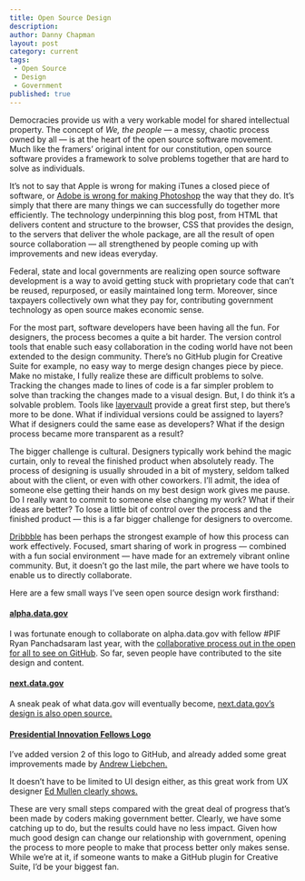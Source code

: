 ```yaml
---
title: Open Source Design
description:
author: Danny Chapman
layout: post
category: current
tags:
 - Open Source
 - Design
 - Government
published: true
---
```


Democracies provide us with a very workable model for shared intellectual property. The concept of *We, the people* — a messy, chaotic process owned by all — is at the heart of the open source software movement. Much like the framers’ original intent for our constitution, open source software provides a framework to solve problems together that are hard to solve as individuals. 

It’s not to say that Apple is wrong for making iTunes a closed piece of software, or [Adobe is wrong for making Photoshop](http://www.ted.com/talks/clay_shirky_how_the_internet_will_one_day_transform_government.html) the way that they do. 
It’s simply that there are many things we can successfully do together more efficiently. The technology underpinning this blog post, from HTML that delivers content and structure to the browser, CSS that provides the design, to the servers that deliver the whole package, are all the result of open source collaboration — all strengthened by people coming up with improvements and new ideas everyday. 

Federal, state and local governments are realizing open source software development is a way to avoid getting stuck with proprietary code that can’t be reused, repurposed, or easily maintained long term. Moreover, since taxpayers collectively own what they pay for, contributing government technology as open source makes economic sense. 

<!--break-->

For the most part, software developers have been having all the fun. For designers, the process becomes a quite a bit harder. The version control tools that enable such easy collaboration in the coding world have not been extended to the design community. There’s no GitHub plugin for Creative Suite for example, no easy way to merge design changes piece by piece. Make no mistake, I fully realize these are difficult problems to solve. Tracking the changes made to lines of code is a far simpler problem to solve than tracking the changes made to a visual design. But, I do think it’s a solvable problem. Tools like [layervault](http://layervault.com) provide a great first step, but there’s more to be done. What if individual versions could be assigned to layers? What if designers could the same ease as developers? What if the design process became more transparent as a result?

The bigger challenge is cultural. Designers typically work behind the magic curtain, only to reveal the finished product when absolutely ready. The process of designing is usually shrouded in a bit of mystery, seldom talked about with the client, or even with other coworkers. I’ll admit, the idea of someone else getting their hands on my best design work gives me pause. Do I really want to commit to someone else changing my work? What if their ideas are better? To lose a little bit of control over the process and the finished product — this is a far bigger challenge for designers to overcome.

[Dribbble](http://dribbble.com) has been perhaps the strongest example of how this process can work effectively. Focused, smart sharing of work in progress — combined with a fun social environment — have made for an extremely vibrant online community. But, it doesn’t go the last mile, the part where we have tools to enable us to directly collaborate. 

Here are a few small ways I’ve seen open source design work firsthand:

#### [alpha.data.gov](http://alpha.data.gov)
I was fortunate enough to collaborate on alpha.data.gov with fellow #PIF Ryan Panchadsaram last year, with the [collaborative process out in the open for all to see on GitHub](https://github.com/presidential-innovation-fellows/alpha-data-dot-gov/commits/master ). So far, seven people have contributed to the site design and content. 

#### [next.data.gov](http://next.data.gov)
A sneak peak of what data.gov will eventually become, [next.data.gov’s design is also open source.](https://github.com/GSA/datagov-design/https://github.com/GSA/datagov-design/)

#### [Presidential Innovation Fellows Logo](https://github.com/presidential-innovation-fellows/PIF-logo-v2)

I’ve added version 2 of this logo to GitHub, and already added some great improvements made by [Andrew Liebchen.](https://github.com/andrewliebchen) 

It doesn’t have to be limited to UI design either, as this great work from UX designer [Ed Mullen clearly shows.](https://github.com/GSA/datagov-design/issues/36)

These are very small steps compared with the great deal of progress that’s been made by coders making government better. Clearly, we have some catching up to do, but the results could have no less impact. Given how much good design can change our relationship with government, opening the process to more people to make that process better only makes sense. While we’re at it, if someone wants to make a GitHub plugin for Creative Suite, I’d be your biggest fan. 
